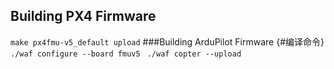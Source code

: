 ## Building PX4 Firmware

`make px4fmu-v5_default upload`
###Building ArduPilot Firmware {#编译命令}
`./waf configure --board fmuv5 `
`./waf copter --upload`




